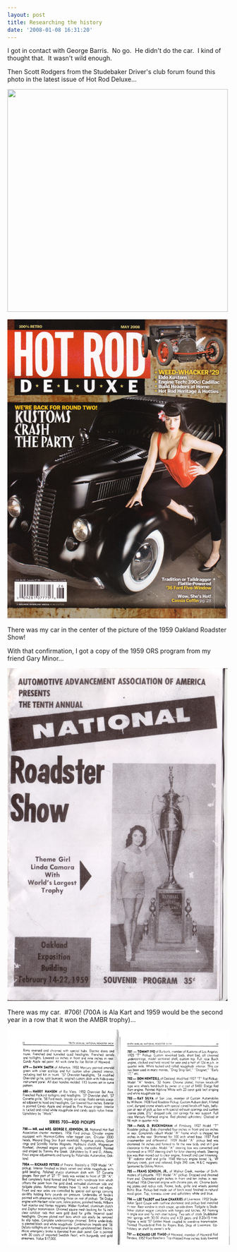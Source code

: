 ```yaml
---
layout: post
title: Researching the history
date: '2008-01-08 16:31:20'
---
```

I got in contact with George Barris.  No go.  He didn't do the car.  I kind of thought that.  It wasn't wild enough.

Then Scott Rodgers from the Studebaker Driver's club forum found this photo in the latest issue of Hot Rod Deluxe...

<a href="/uploads/2008/12/hrds-070033-where-1-hr.jpg"><img class="alignnone size-full wp-image-124" title="hrds-070033-where-1-hr" src="/uploads/2008/12/hrds-070033-where-1-hr.jpg" alt="" width="500" height="505" /></a>

<a href="/uploads/2008/12/hrd3.jpg"><img class="alignnone size-full wp-image-129" title="hrd3" src="/uploads/2008/12/hrd3.jpg" alt="" width="500" height="678" /></a>

There was my car in the center of the picture of the 1959 Oakland Roadster Show!

With that confirmation, I got a copy of the 1959 ORS program from my friend Gary Minor...

<a href="/uploads/2008/12/untitled-scanned-01.jpg"><img class="alignnone size-full wp-image-125" title="untitled-scanned-01" src="/uploads/2008/12/untitled-scanned-01.jpg" alt="" width="499" height="754" /></a>

There was my car.  #706! (700A is Ala Kart and 1959 would be the second year in a row that it won the AMBR trophy)...

<a href="/uploads/2008/12/untitled-grayscale-01.jpg"><img class="alignnone size-full wp-image-130" title="untitled-grayscale-01" src="/uploads/2008/12/untitled-grayscale-01.jpg" alt="" width="648" height="488" /></a>
